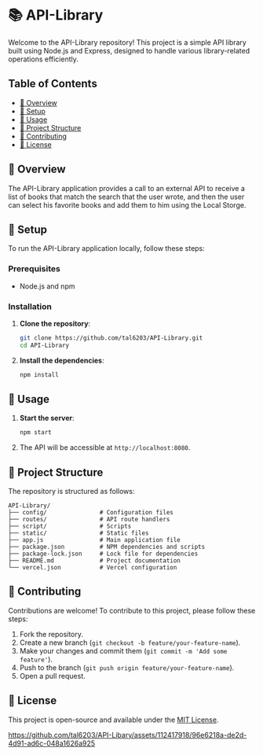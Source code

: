 # 📚 API-Library

Welcome to the API-Library repository! This project is a simple API library built using Node.js and Express, designed to handle various library-related operations efficiently.

## Table of Contents

- [📖 Overview](#overview)
- [🔧 Setup](#setup)
- [🚀 Usage](#usage)
- [📂 Project Structure](#project-structure)
- [🤝 Contributing](#contributing)
- [📜 License](#license)

## 📖 Overview

The API-Library application provides a call to an external API to receive a list of books that match the search that the user wrote, and then the user can select his favorite books and add them to him using the Local Storge.


## 🔧 Setup

To run the API-Library application locally, follow these steps:

### Prerequisites

- Node.js and npm

### Installation

1. **Clone the repository**:
   ```bash
   git clone https://github.com/tal6203/API-Library.git
   cd API-Library
   ```

2. **Install the dependencies**:
   ```bash
   npm install
   ```

## 🚀 Usage

1. **Start the server**:
   ```bash
   npm start
   ```

2. The API will be accessible at `http://localhost:8080`.

## 📂 Project Structure

The repository is structured as follows:

```
API-Library/
├── config/               # Configuration files
├── routes/               # API route handlers
├── script/               # Scripts
├── static/               # Static files
├── app.js                # Main application file
├── package.json          # NPM dependencies and scripts
├── package-lock.json     # Lock file for dependencies
├── README.md             # Project documentation
└── vercel.json           # Vercel configuration
```

## 🤝 Contributing

Contributions are welcome! To contribute to this project, please follow these steps:

1. Fork the repository.
2. Create a new branch (`git checkout -b feature/your-feature-name`).
3. Make your changes and commit them (`git commit -m 'Add some feature'`).
4. Push to the branch (`git push origin feature/your-feature-name`).
5. Open a pull request.

## 📜 License

This project is open-source and available under the [MIT License](LICENSE).

https://github.com/tal6203/API-Libary/assets/112417918/96e6218a-de2d-4d91-ad6c-048a1626a925

